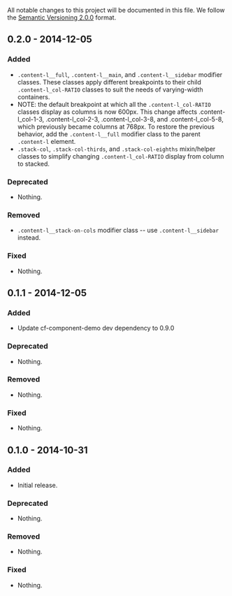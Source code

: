 All notable changes to this project will be documented in this file.
We follow the [Semantic Versioning 2.0.0](http://semver.org/) format.


## 0.2.0 - 2014-12-05

### Added
- `.content-l__full`, `.content-l__main`, and `.content-l__sidebar` modifier classes. These classes apply different breakpoints to their child `.content-l_col-RATIO` classes to suit the needs of varying-width containers.
- NOTE: the default breakpoint at which all the `.content-l_col-RATIO` classes display as columns is now 600px. This change affects .content-l_col-1-3, .content-l_col-2-3, .content-l_col-3-8, and .content-l_col-5-8, which previously became columns at 768px. To restore the previous behavior, add the `.content-l__full` modifier class to the parent `.content-l` element.
- `.stack-col`, `.stack-col-thirds`, and `.stack-col-eighths` mixin/helper classes to simplify changing `.content-l_col-RATIO` display from column to stacked.

### Deprecated
- Nothing.

### Removed
- `.content-l__stack-on-cols` modifier class -- use `.content-l__sidebar` instead.

### Fixed
- Nothing.

## 0.1.1 - 2014-12-05

### Added
- Update cf-component-demo dev dependency to 0.9.0

### Deprecated
- Nothing.

### Removed
- Nothing.

### Fixed
- Nothing.

## 0.1.0 - 2014-10-31

### Added
- Initial release.

### Deprecated
- Nothing.

### Removed
- Nothing.

### Fixed
- Nothing.
